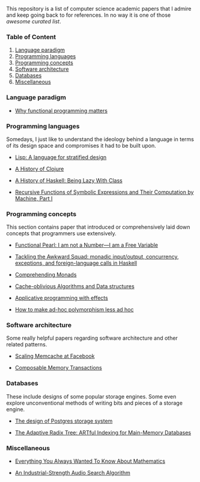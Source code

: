 This repository is a list of computer science academic papers that I admire and keep going back to for references. In no way it is one of those _awesome curated list_.

### Table of Content

1. [Language paradigm](#language-paradigm)
2. [Programming languages](#programming-languages)
3. [Programming concepts](#programming-concepts)
4. [Software architecture](#software-architecture)
5. [Databases](#Databases)
6. [Miscellaneous](#Miscellaneous)

### Language paradigm

- [Why functional programming matters](https://www.cs.kent.ac.uk/people/staff/dat/miranda/whyfp90.pdf)

### Programming languages

Somedays, I just like to understand the ideology behind a language in terms of its design space and compromises it had to be built upon.

- [Lisp: A language for stratified design](https://dspace.mit.edu/bitstream/handle/1721.1/6064/AIM-986.pdf?sequence=2&isAllowed=y)

- [A History of Clojure](https://download.clojure.org/papers/clojure-hopl-iv-final.pdf)

- [A History of Haskell: Being Lazy With Class](https://www.microsoft.com/en-us/research/wp-content/uploads/2016/07/history.pdf)

- [Recursive Functions of Symbolic Expressions and Their Computation by Machine, Part I](http://jmc.stanford.edu/articles/recursive/recursive.pdf)

### Programming concepts

This section contains paper that introduced or comprehensively laid down concepts that programmers use extensively.

- [Functional Pearl: I am not a Number—I am a Free Variable](https://www.cs.ru.nl/~james/RESEARCH/haskell2004.pdf)

- [Tackling the Awkward Squad: monadic input/output, concurrency, exceptions, and foreign-language calls in Haskell](https://www.microsoft.com/en-us/research/wp-content/uploads/2016/07/mark.pdf?from=http%3A%2F%2Fresearch.microsoft.com%2Fen-us%2Fum%2Fpeople%2Fsimonpj%2Fpapers%2Fmarktoberdorf%2Fmark.pdf)

- [Comprehending Monads](https://ncatlab.org/nlab/files/WadlerMonads.pdf)

- [Cache-oblivious Algorithms and Data structures](https://erikdemaine.org/papers/BRICS2002/paper.pdf)

- [Applicative programming with effects](https://www.staff.city.ac.uk/~ross/papers/Applicative.pdf)

- [How to make ad-hoc polymorphism less ad hoc](https://www.researchgate.net/profile/Stephen-Blott/publication/2710954_How_to_Make_Ad-Hoc_Polymorphism_Less_Ad_Hoc/links/553e01f20cf2fbfe509b81f8/How-to-Make-Ad-Hoc-Polymorphism-Less-Ad-Hoc.pdf)


### Software architecture

Some really helpful papers regarding software architecture and other related patterns.

- [Scaling Memcache at Facebook](https://www.usenix.org/system/files/conference/nsdi13/nsdi13-final170_update.pdf)

- [Composable Memory Transactions](https://www.microsoft.com/en-us/research/wp-content/uploads/2005/01/2005-ppopp-composable.pdf)


### Databases

These include designs of some popular storage engines. Some even explore unconventional methods of writing bits and pieces of a storage engine.

- [The design of Postgres storage system](https://dsf.berkeley.edu/papers/ERL-M87-06.pdf)

- [The Adaptive Radix Tree: ARTful Indexing for Main-Memory Databases](https://db.in.tum.de/~leis/papers/ART.pdf)


### Miscellaneous

- [Everything You Always Wanted To Know About Mathematics](https://www.math.cmu.edu/~jmackey/151_128/bws_book.pdf)

- [An Industrial-Strength Audio Search Algorithm](https://www.ee.columbia.edu/~dpwe/papers/Wang03-shazam.pdf)
